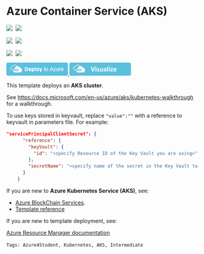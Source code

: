 # Azure Container Service (AKS)

<IMG SRC="https://azurequickstartsservice.blob.core.windows.net/badges/201-aks/PublicLastTestDate.svg" />&nbsp;
<IMG SRC="https://azurequickstartsservice.blob.core.windows.net/badges/201-aks/PublicDeployment.svg" />&nbsp;

<IMG SRC="https://azurequickstartsservice.blob.core.windows.net/badges/201-aks/FairfaxLastTestDate.svg" />&nbsp;
<IMG SRC="https://azurequickstartsservice.blob.core.windows.net/badges/201-aks/FairfaxDeployment.svg" />&nbsp;

<IMG SRC="https://azurequickstartsservice.blob.core.windows.net/badges/201-aks/BestPracticeResult.svg" />&nbsp;
<IMG SRC="https://azurequickstartsservice.blob.core.windows.net/badges/201-aks/CredScanResult.svg" />&nbsp;

<a href="https://portal.azure.com/#create/Microsoft.Template/uri/https%3A%2F%2Fraw.githubusercontent.com%2FAzure%2Fazure-quickstart-templates%2Fmaster%2F201-aks%2Fazuredeploy.json" target="_blank">
<img src="https://raw.githubusercontent.com/Azure/azure-quickstart-templates/master/1-CONTRIBUTION-GUIDE/images/deploytoazure.png"/>
</a>
<a href="http://armviz.io/#/?load=https%3A%2F%2Fraw.githubusercontent.com%2FAzure%2Fazure-quickstart-templates%2Fmaster%2F201-aks%2Fazuredeploy.json" target="_blank">
<img src="https://raw.githubusercontent.com/Azure/azure-quickstart-templates/master/1-CONTRIBUTION-GUIDE/images/visualizebutton.png"/>
</a>

This template deploys an **AKS cluster**.

See https://docs.microsoft.com/en-us/azure/aks/kubernetes-walkthrough for a walkthrough.

To use keys stored in keyvault, replace ```"value":""``` with a reference to keyvault in parameters file. For example:

```json
"servicePrincipalClientSecret": {
      "reference": {
        "keyVault": {
          "id": "<specify Resource ID of the Key Vault you are using>"
        },
        "secretName": "<specify name of the secret in the Key Vault to get the service principal password from>"
      }
    }
```

If you are new to **Azure Kubernetes Service (AKS)**, see:

- [Azure BlockChain Services](https://docs.microsoft.com/en-gb/azure/aks/).
- [Template reference](https://docs.microsoft.com/en-us/azure/templates/microsoft.containerservice/aks-allversions)

If you are new to template deployment, see:

[Azure Resource Manager documentation](https://docs.microsoft.com/azure/azure-resource-manager/)

`Tags: Azure4Student, Kubernetes, AKS, Intermediate`
